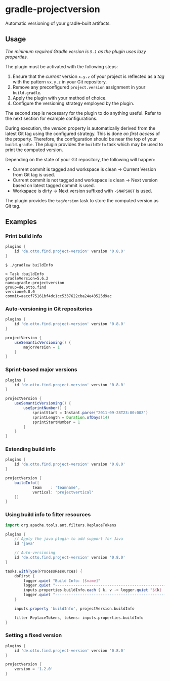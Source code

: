 # gradle-projectversion

Automatic versioning of your gradle-built artifacts.

## Usage
_The minimum required Gradle version is `5.1` as the plugin uses lazy properties._

The plugin must be activated with the following steps:
1. Ensure that the _current_ version `x.y.z` of your project is reflected as a _tag_ with the pattern `vx.y.z` in your
   Git repository.  
2. Remove any preconfigured `project.version` assignment in your `build.gradle`.
3. Apply the plugin with your method of choice.
4. Configure the versioning strategy employed by the plugin.  

The second step is necessary for the plugin to do anything useful. Refer to the next section for example 
configurations.

During execution, the _version_ property is automatically derived from the latest Git tag using the configured
strategy. This is done _on first access_ of the property. Therefore, the configuration should be near the top of your
`build.gradle`. The plugin provides the `buildInfo` task which may be used to print the computed version.

Depending on the state of your Git repository, the following will happen:
* Current commit is tagged and workspace is clean → Current Version from Git tag is used.
* Current commit is not tagged and workspace is clean → Next version based on latest tagged commit is used.
* Workspace is dirty → Next version suffixed with `-SNAPSHOT` is used.
  
The plugin provides the `tagVersion` task to store the computed version as Git tag.

## Examples
### Print build info
```groovy
plugins {
    id 'de.otto.find.project-version' version '0.8.0'
}
```

```shell script
$ ./gradlew buildInfo

> Task :buildInfo
gradleVersion=5.6.2
name=gradle-projectversion
group=de.otto.find
version=0.8.0
commit=aaccf75161bf4dc1cc5337622cba24e43525d9ac
```

### Auto-versioning in Git repositories
```groovy
plugins {
    id 'de.otto.find.project-version' version '0.8.0'
}

projectVersion {
    useSemanticVersioning() {
        majorVersion = 1
    }
}
```

### Sprint-based major versions
```groovy
plugins {
    id 'de.otto.find.project-version' version '0.8.0'
}

projectVersion {
    useSemanticVersioning() {
        useSprintNumber() {
            sprintStart = Instant.parse("2011-09-28T23:00:00Z")
            sprintLength = Duration.ofDays(14)
            sprintStartNumber = 1
        }
    }
}
```

### Extending build info
```groovy
plugins {
    id 'de.otto.find.project-version' version '0.8.0'
}

projectVersion {
    buildInfo([
            team    : 'teamname',
            vertical: 'projectvertical'
    ])
}
```

### Using build info to filter resources
```groovy
import org.apache.tools.ant.filters.ReplaceTokens

plugins {
    // Apply the java plugin to add support for Java
    id 'java'

    // Auto-versioning
    id 'de.otto.find.project-version' version '0.8.0'
}

tasks.withType(ProcessResources) {
    doFirst {
        logger.quiet "Build Info: [$name]"
        logger.quiet "--------------------------------------------------------------"
        inputs.properties.buildInfo.each { k, v -> logger.quiet "${k} : ${v}" }
        logger.quiet "--------------------------------------------------------------"
    }

    inputs.property 'buildInfo', projectVersion.buildInfo

    filter ReplaceTokens, tokens: inputs.properties.buildInfo
}
```

### Setting a fixed version
```groovy
plugins {
    id 'de.otto.find.project-version' version '0.8.0'
}

projectVersion {
    version = '1.2.0'
}
```
